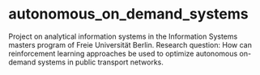 # autonomous_on_demand_systems
Project on analytical information systems in the Information Systems masters program of Freie Universität Berlin. Research question: How can reinforcement learning approaches be used to optimize autonomous on-demand systems in public transport networks.
